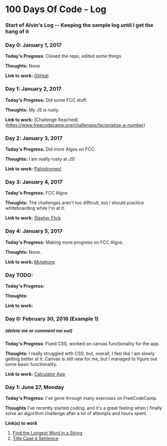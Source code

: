 # 100 Days Of Code - Log


### Start of Alvin's Log -- Keeping the sample log until I get the hang of it
### Day 0: January 1, 2017

**Today's Progress:** Cloned the repo, edited some things

**Thoughts:** None

**Link to work:** [GitHub](https://github.com/chen-alvin/100-days-of-code)

### Day 1: January 2, 2017

**Today's Progress:** Did some FCC stuff.

**Thoughts:** My JS is rusty.

**Link to work:** [Challenge Reached] (https://www.freecodecamp.org/challenges/factorialize-a-number)

### Day 2: January 3, 2017

**Today's Progress:** Did more Algos on FCC.

**Thoughts:** I am really rusty at JS!

**Link to work:** [Palindromes!](https://www.freecodecamp.org/challenges/check-for-palindromes)

### Day 3: January 4, 2017

**Today's Progress:** FCC Algos

**Thoughts:** The challenges aren't too difficult, but I should practice whiteboarding while I'm at it.

**Link to work:** [Slasher Flick](https://www.freecodecamp.org/challenges/slasher-flick)

### Day 4: January 5, 2017

**Today's Progress:** Making more progress on FCC Algos.

**Thoughts:** None.

**Link to work:** [Mutations](https://www.freecodecamp.org/challenges/mutations)



### Day TODO:

**Today's Progress:** 

**Thoughts:** 

**Link to work:** []()


### Day 0: February 30, 2016 (Example 1)
##### (delete me or comment me out)

**Today's Progress**: Fixed CSS, worked on canvas functionality for the app.

**Thoughts:** I really struggled with CSS, but, overall, I feel like I am slowly getting better at it. Canvas is still new for me, but I managed to figure out some basic functionality.

**Link to work:** [Calculator App](http://www.example.com)


### Day 1: June 27, Monday

**Today's Progress**: I've gone through many exercises on FreeCodeCamp.

**Thoughts** I've recently started coding, and it's a great feeling when I finally solve an algorithm challenge after a lot of attempts and hours spent.

**Link(s) to work**
1. [Find the Longest Word in a String](https://www.freecodecamp.com/challenges/find-the-longest-word-in-a-string)
2. [Title Case a Sentence](https://www.freecodecamp.com/challenges/title-case-a-sentence)
